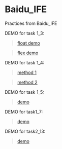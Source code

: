 # Baidu_IFE
Practices from Baidu_IFE

DEMO for task 1_3: 
>[float demo](http://wavysea.github.io/BaiduIFE/task1_3float.html)

>[flex demo](http://wavysea.github.io/BaiduIFE/task1_3flex.html)

DEMO for task 1_4:
>[method 1](http://wavysea.github.io/BaiduIFE/task1_4m1.html)

>[method 2](http://wavysea.github.io/BaiduIFE/task1_4m2.html)

DEMO for task 1_5:
>[demo](http://wavysea.github.io/BaiduIFE/task1_5.html)

DEMO for task1_7:
>[demo](http://wavysea.github.io/BaiduIFE/task1_7.html)

DEMO for task2_13:
>[demo](http://wavysea.github.io/BaiduIFE/task2_13.html)
